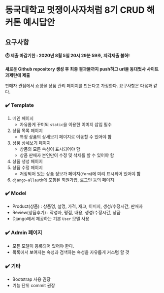 # 동국대학교 멋쟁이사자처럼 8기 CRUD 해커톤 예시답안  
## 요구사항  
#### ⏱️ 제출 마감기한 : 2020년 8월 5일 20시 29분 59초, 지각제출 불허!  
**새로운 Github repository 생성 후 최종 결과물까지 push하고 url을 동대멋사 사이트 과제란에 제출**  

판매자 관점에서 쇼핑몰 상품 관리 페이지를 만든다고 가정한다. 요구사항은 다음과 같다.  

### **✔️ Template**  
1. 메인 페이지  
    - 자유롭게 꾸미되 `static`을 이용한 이미지 삽입 필수  
2. 상품 목록 페이지  
    - 특정 상품의 상세보기 페이지로 이동할 수 있어야 함  
3. 상품 상세보기 페이지  
    - 상품의 모든 속성이 표시되어야 함  
    - 상품 판매자 본인만이 수정 및 삭제를 할 수 있어야 함  
4. 상품 생성 페이지  
5. 상품 수정 페이지  
    - 저장되어 있는 상품 정보가 페이지(`form`)에 미리 표시되어 있어야 함  
6. `django-allauth`에 포함된 회원가입, 로그인 등의 페이지  

### **✔️ Model**  
* Product(상품) : 상품명, 설명, 가격, 재고, 이미지, 생성/수정시간, 판매자  
* Review(상품후기) : 작성자, 평점, 내용, 생성/수정시간, 상품  
* Django에서 제공하는 기본 `User` 모델 사용  

### **✔️ Admin 페이지**  
* 모든 모델이 등록되어 있어야 한다.  
* 목록에서 보여지는 속성과 검색하는 속성을 자유롭게 커스텀 할 것  

### **✔️ 기타**  
* Bootstrap 사용 권장  
* 기능 단위 commit 권장  
